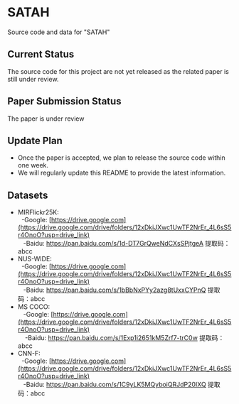 # SATAH
Source code and data for "SATAH"


## Current Status
The source code for this project are not yet released as the related paper is still under review. 

## Paper Submission Status 

The paper is under review 


        

## Update Plan

- Once the paper is accepted, we plan to release the source code  within one week.   
- We will regularly update this README to provide the latest information. 
  
## Datasets
- MIRFlickr25K: <br> 
         -Google: [https://drive.google.com](https://drive.google.com/drive/folders/12xDkiJXwc1UwTF2NrEr_4L6sS5r4OnoO?usp=drive_link) <br>  
         -Baidu: https://pan.baidu.com/s/1d-DT7GrQweNdCXsSPjtgeA 提取码：abcc 
- NUS-WIDE: <br> 
         -Google: [https://drive.google.com](https://drive.google.com/drive/folders/12xDkiJXwc1UwTF2NrEr_4L6sS5r4OnoO?usp=drive_link) <br>  
         -Baidu: https://pan.baidu.com/s/1bBbNxPYy2azg8tUxxCYPnQ 提取码：abcc 
- MS COCO: <br>  
         -Google: [https://drive.google.com](https://drive.google.com/drive/folders/12xDkiJXwc1UwTF2NrEr_4L6sS5r4OnoO?usp=drive_link) <br>   
         -Baidu: https://pan.baidu.com/s/1Exp1i2651kM5Zrf7-trC0w 提取码：abcc
- CNN-F: <br> 
         -Google: [https://drive.google.com](https://drive.google.com/drive/folders/12xDkiJXwc1UwTF2NrEr_4L6sS5r4OnoO?usp=drive_link)<br>  
         -Baidu: https://pan.baidu.com/s/1C9yLK5MQyboiQRJdP20IXQ 提取码：abcc
